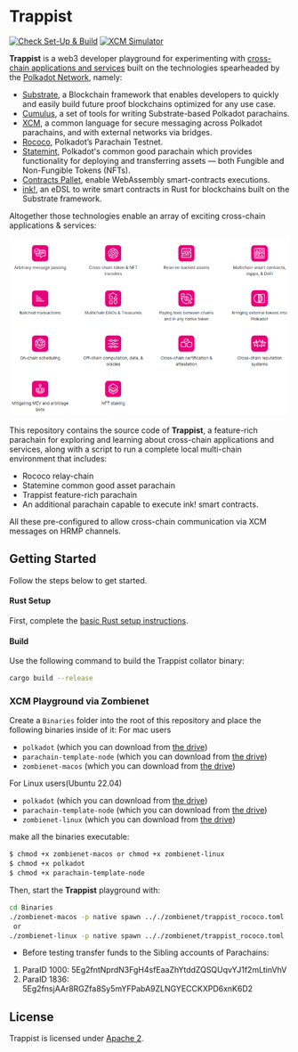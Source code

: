 # Trappist

[![Check Set-Up & Build](https://github.com/paritytech/trappist/actions/workflows/check.yml/badge.svg)](https://github.com/paritytech/trappist/actions/workflows/check.yml)
[![XCM Simulator](https://github.com/paritytech/trappist/actions/workflows/simulate.yml/badge.svg)](https://github.com/paritytech/trappist/actions/workflows/simulate.yml)

**Trappist** is a web3 developer playground for experimenting with [cross-chain applications and services](https://polkadot.network/cross-chain-communication/) built on the technologies spearheaded by the [Polkadot Network](https://polkadot.network/), namely:
* [Substrate](https://substrate.io/), a Blockchain framework that enables developers to quickly and easily build future proof blockchains optimized for any use case.
* [Cumulus](https://github.com/paritytech/cumulus), a set of tools for writing Substrate-based Polkadot parachains.
* [XCM](https://polkadot.network/cross-chain-communication/), a common language for secure messaging across Polkadot  parachains, and with external networks via bridges.
* [Rococo](https://polkadot.network/blog/statemint-becomes-first-common-good-parachain-on-polkadot/), Polkadot’s Parachain Testnet.
* [Statemint](https://polkadot.network/blog/statemint-becomes-first-common-good-parachain-on-polkadot/), Polkadot's common good parachain which provides functionality for deploying and transferring assets — both Fungible and Non-Fungible Tokens (NFTs).
* [Contracts Pallet](https://github.com/paritytech/substrate/tree/master/frame/contracts), enable WebAssembly smart-contracts executions.
* [ink!](https://paritytech.github.io/ink/), an eDSL to write smart contracts in Rust for blockchains built on the Substrate framework.

Altogether those technologies enable an array of exciting cross-chain applications & services:

![XCM use cases](/docs/media/xcm-use-cases.png)


This repository contains the source code of **Trappist**, a feature-rich parachain for exploring and learning about cross-chain applications and services, along with a script to run a complete local multi-chain environment that includes:
* Rococo relay-chain
* Statemine common good asset parachain
* Trappist feature-rich parachain
* An additional parachain capable to execute ink! smart contracts.

All these pre-configured to allow cross-chain communication via XCM messages on HRMP channels.

## Getting Started

Follow the steps below to get started.


#### Rust Setup

First, complete the [basic Rust setup instructions](./docs/rust-setup.md).


#### Build

Use the following command to build the Trappist collator binary:

```bash 
cargo build --release
```

### XCM Playground via Zombienet

Create a `Binaries` folder into the root of this repository and place the following binaries inside of it:
For mac users
- `polkadot` (which you can download from [the drive](https://drive.google.com/file/d/1nu02QoODHpLLMAAVL24uhW5tqBR_kBId/view?usp=sharing))
- `parachain-template-node` (which you can download from [the drive](https://drive.google.com/file/d/1nu02QoODHpLLMAAVL24uhW5tqBR_kBId/view?usp=sharing))
- `zombienet-macos` (which you can download from [the drive](https://drive.google.com/file/d/1nu02QoODHpLLMAAVL24uhW5tqBR_kBId/view?usp=sharing))

For Linux users(Ubuntu 22.04)
- `polkadot` (which you can download from [the drive](https://drive.google.com/drive/folders/1Y5tuClPb4bMreeKY_y7UED4ucaFnfZ8Y?usp=sharing))
- `parachain-template-node` (which you can download from [the drive](https://drive.google.com/drive/folders/1Y5tuClPb4bMreeKY_y7UED4ucaFnfZ8Y?usp=sharing))
- `zombienet-linux` (which you can download from [the drive](https://drive.google.com/drive/folders/1Y5tuClPb4bMreeKY_y7UED4ucaFnfZ8Y?usp=sharing))


make all the binaries executable:
```bash
$ chmod +x zombienet-macos or chmod +x zombienet-linux
$ chmod +x polkadot
$ chmod +x parachain-template-node
```

Then, start the **Trappist** playground with:
```bash
cd Binaries
./zombienet-macos -p native spawn .././zombienet/trappist_rococo.toml
 or
./zombienet-linux -p native spawn .././zombienet/trappist_rococo.toml
```

- Before testing transfer funds to the Sibling accounts of Parachains:
1. ParaID 1000: 5Eg2fntNprdN3FgH4sfEaaZhYtddZQSQUqvYJ1f2mLtinVhV
2. ParaID 1836: 5Eg2fnsjAAr8RGZfa8Sy5mYFPabA9ZLNGYECCKXPD6xnK6D2


## License
Trappist is licensed under [Apache 2](LICENSE).
